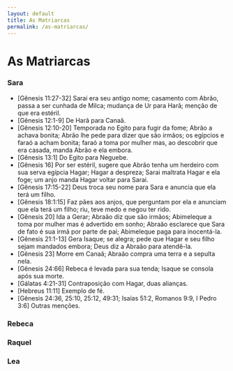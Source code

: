 ```yaml
---
layout: default
title: As Matriarcas
permalink: /as-matriarcas/
---
```


# As Matriarcas 

### Sara

- [Gênesis 11:27-32] Sarai era seu antigo nome; casamento com Abrão, passa a ser cunhada de Milca; mudança de Ur para Harã; menção de que era estéril. 
- [Gênesis 12:1-9] De Harã para Canaã.
- [Gênesis 12:10-20] Temporada no Egito para fugir da fome; Abrão a achava bonita; Abrão lhe pede para dizer que são irmãos; os egípcios e faraó a acham bonita; faraó a toma por mulher mas, ao descobrir que era casada, manda Abrão e ela embora.
- [Gênesis 13:1] Do Egito para Neguebe.
- [Gênesis 16] Por ser estéril, sugere que Abrão tenha um herdeiro com sua serva egípcia Hagar; Hagar a despreza; Sarai maltrata Hagar e ela foge; um anjo manda Hagar voltar para Sarai.
- [Gênesis 17:15-22] Deus troca seu nome para Sara e anuncia que ela terá um filho.
- [Gênesis 18:1:15] Faz pães aos anjos, que perguntam por ela e anunciam que ela terá um filho; riu, teve medo e negou ter rido.
- [Gênesis 20] Ida a Gerar; Abraão diz que são irmãos; Abimeleque a toma por mulher mas é advertido em sonho; Abraão esclarece que Sara de fato é sua irmã por parte de pai; Abimeleque paga para inocentá-la.
- [Gênesis 21:1-13] Gera Isaque; se alegra; pede que Hagar e seu filho sejam mandados embora; Deus diz a Abraão para atendê-la.
- [Gênesis 23] Morre em Canaã; Abraão compra uma terra e a sepulta nela.
- [Gênesis 24:66] Rebeca é levada para sua tenda; Isaque se consola após sua morte.
- [Gálatas 4:21-31] Contraposição com Hagar, duas alianças.
- [Hebreus 11:11] Exemplo de fé. 
- [Gênesis 24:36, 25:10, 25:12, 49:31; Isaías 51:2, Romanos 9:9, I Pedro 3:6] Outras menções.

### Rebeca

### Raquel

### Lea

